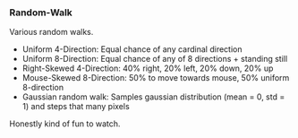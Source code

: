 ### Random-Walk
Various random walks.
- Uniform 4-Direction: Equal chance of any cardinal direction
- Uniform 8-Direction: Equal chance of any of 8 directions + standing still
- Right-Skewed 4-Direction: 40% right, 20% left, 20% down, 20% up
- Mouse-Skewed 8-Direction: 50% to move towards mouse, 50% uniform 8-direction
- Gaussian random walk: Samples gaussian distribution (mean = 0, std = 1) and steps that many pixels

Honestly kind of fun to watch.